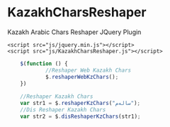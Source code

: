 # KazakhCharsReshaper
Kazakh Arabic Chars Reshaper JQuery Plugin

    <script src="js/jquery.min.js"></script>
    <script src="js/KazakhCharsReshaper.js"></script>
```javascript    
    $(function () {
            //Reshaper Web Kazakh Chars
            $.reshaperWebKzChars();
    })
    
    //Reshaper Kazakh Chars
    var str1 = $.reshaperKzChars("سالەم");
    //Dis Reshaper Kazakh Chars
    var str2 = $.disReshaperKzChars(str1);
```
